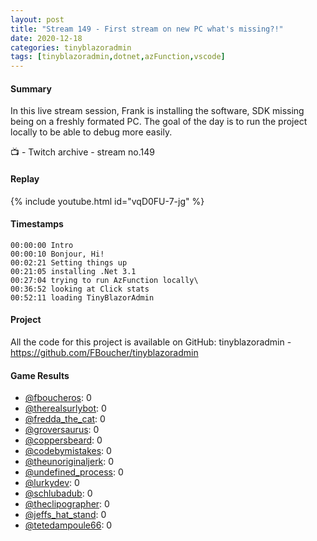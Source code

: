 ```yaml
---
layout: post
title: "Stream 149 - First stream on new PC what's missing?!"
date: 2020-12-18
categories: tinyblazoradmin
tags: [tinyblazoradmin,dotnet,azFunction,vscode]
---
```


#### Summary

In this live stream session, Frank is installing the software, SDK missing being on a freshly formated PC. The goal of the day is to run the project locally to be able to debug more easily.

📺 - Twitch archive - stream no.149

#### Replay

{% include youtube.html id="vqD0FU-7-jg" %}
<br/><!--more-->


#### Timestamps

    00:00:00 Intro
    00:00:10 Bonjour, Hi!
    00:02:21 Setting things up
    00:21:05 installing .Net 3.1
    00:27:04 trying to run AzFunction locally\
    00:36:52 looking at Click stats
    00:52:11 loading TinyBlazorAdmin


#### Project

All the code for this project is available on GitHub: tinyblazoradmin - https://github.com/FBoucher/tinyblazoradmin


#### Game Results

- [@fboucheros](https://www.twitch.tv/fboucheros): 0
- [@therealsurlybot](https://www.twitch.tv/therealsurlybot): 0
- [@fredda_the_cat](https://www.twitch.tv/fredda_the_cat): 0
- [@groversaurus](https://www.twitch.tv/groversaurus): 0
- [@coppersbeard](https://www.twitch.tv/coppersbeard): 0
- [@codebymistakes](https://www.twitch.tv/codebymistakes): 0
- [@theunoriginaljerk](https://www.twitch.tv/theunoriginaljerk): 0
- [@undefined_process](https://www.twitch.tv/undefined_process): 0
- [@lurkydev](https://www.twitch.tv/lurkydev): 0
- [@schlubadub](https://www.twitch.tv/schlubadub): 0
- [@theclipographer](https://www.twitch.tv/theclipographer): 0
- [@jeffs_hat_stand](https://www.twitch.tv/jeffs_hat_stand): 0
- [@tetedampoule66](https://www.twitch.tv/tetedampoule66): 0

